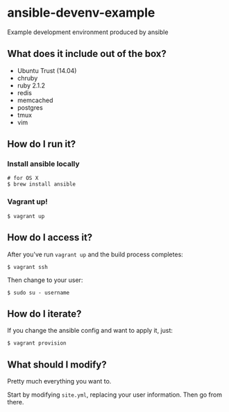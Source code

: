 ansible-devenv-example
======================

Example development environment produced by ansible

## What does it include out of the box?

* Ubuntu Trust (14.04)
* chruby
* ruby 2.1.2
* redis
* memcached
* postgres
* tmux
* vim

## How do I run it?

### Install ansible locally

```
# for OS X
$ brew install ansible
```

### Vagrant up!

```
$ vagrant up
```

## How do I access it?

After you've run `vagrant up` and the build process completes:

```
$ vagrant ssh
```

Then change to your user:

```
$ sudo su - username
```

## How do I iterate?

If you change the ansible config and want to apply it, just:

```
$ vagrant provision
```

## What should I modify?

Pretty much everything you want to.

Start by modifying `site.yml`, replacing your user information.  Then go from there.


